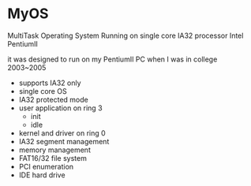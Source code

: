 # MyOS
MultiTask Operating System Running on single core IA32 processor Intel PentiumII

it was designed to run on my PentiumII PC when I was in college 2003~2005

* supports IA32 only
* single core OS
* IA32 protected mode
* user application on ring 3
  * init
  * idle
* kernel and driver on ring 0
* IA32 segment management
* memory management
* FAT16/32 file system
* PCI enumeration
* IDE hard drive
